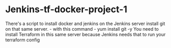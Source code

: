 # Jenkins-tf-docker-project-1

There's a script to install docker and jenkins on the Jenkins server
install git on that same server. - with this command - yum install git -y
You need to install Terraform in this same server because Jenkins needs that to run your terraform config
